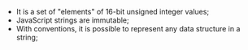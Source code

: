 *  It is a set of "elements" of 16-bit unsigned integer values;
* JavaScript strings are immutable;
* With conventions, it is possible to represent any data structure in a string;